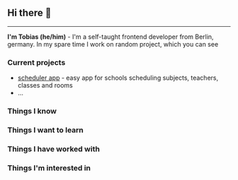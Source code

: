 ## Hi there 👋
---

**I'm Tobias (he/him)** - I'm a self-taught frontend developer from Berlin, germany. In my spare time I work on random project, which you can see


### Current projects

* [scheduler app](https://github.com/BoaPi/scheduler) - easy app for schools scheduling subjects, teachers, classes and rooms
* ...

### Things I know

### Things I want to learn

### Things I have worked with

### Things I'm interested in








<!--
**BoaPi/BoaPi** is a ✨ _special_ ✨ repository because its `README.md` (this file) appears on your GitHub profile.

Here are some ideas to get you started:

- 🔭 I’m currently working on ...
- 🌱 I’m currently learning ...
- 👯 I’m looking to collaborate on ...
- 🤔 I’m looking for help with ...
- 💬 Ask me about ...
- 📫 How to reach me: ...
- 😄 Pronouns: ...
- ⚡ Fun fact: ...
-->
